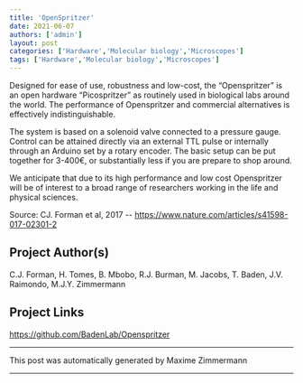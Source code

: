 ```yaml
---
title: 'OpenSpritzer'
date: 2021-06-07
authors: ['admin']
layout: post
categories: ['Hardware','Molecular biology','Microscopes']
tags: ['Hardware','Molecular biology','Microscopes']
---
```

Designed for ease of use, robustness and low-cost, the “Openspritzer” is an open hardware “Picospritzer” as routinely used in biological labs around the world. The performance of Openspritzer and commercial alternatives is effectively indistinguishable.

The system is based on a solenoid valve connected to a pressure gauge. Control can be attained directly via an external TTL pulse or internally through an Arduino set by a rotary encoder. The basic setup can be put together for 3-400€, or substantially less if you are prepare to shop around.

We anticipate that due to its high performance and low cost Openspritzer will be of interest to a broad range of researchers working in the life and physical sciences.

Source: CJ. Forman et al, 2017 -- https://www.nature.com/articles/s41598-017-02301-2
## Project Author(s)
C.J. Forman, H. Tomes, B. Mbobo, R.J. Burman, M. Jacobs, T. Baden, J.V. Raimondo, M.J.Y. Zimmermann
## Project Links
https://github.com/BadenLab/Openspritzer
***
This post was automatically generated by
Maxime Zimmermann
***
